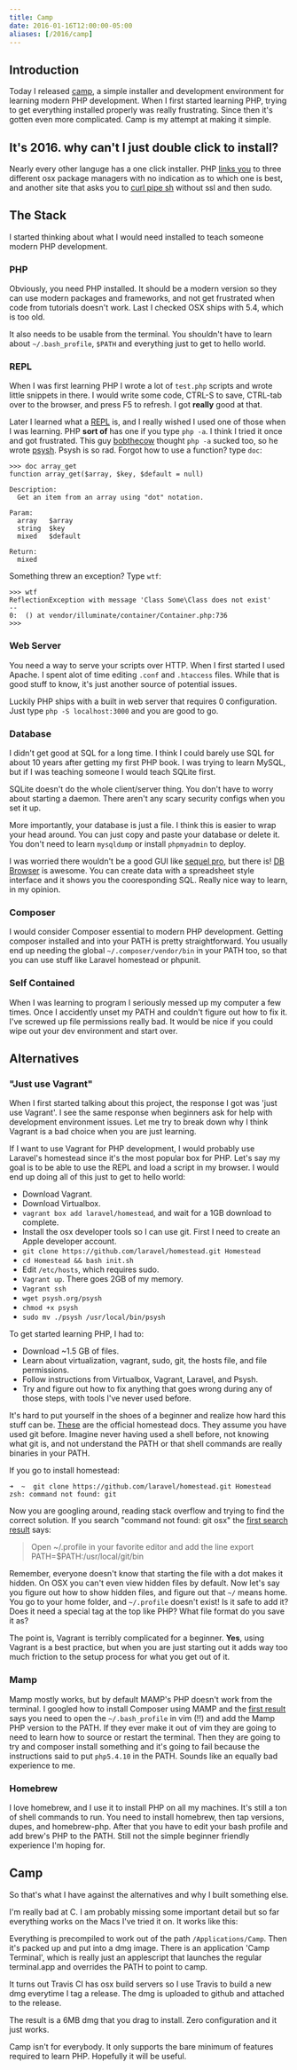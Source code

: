 ```yaml
---
title: Camp
date: 2016-01-16T12:00:00-05:00
aliases: [/2016/camp]
---
```


## Introduction

Today I released [camp](https://github.com/matthew-james/camp), a simple installer and development environment for learning modern PHP development.  When I first started learning PHP, trying to get everything installed properly was really frustrating.  Since then it's gotten even more complicated.  Camp is my attempt at making it simple.

## It's 2016. why can't I just double click to install?

Nearly every other languge has a one click installer.  PHP [links you](http://php.net/manual/en/install.macosx.packages.php) to three different osx package managers with no indication as to which one is best, and another site that asks you to [curl pipe sh](http://curlpipesh.tumblr.com/) without ssl and then sudo.

## The Stack

I started thinking about what I would need installed to teach someone modern PHP development.

### PHP

Obviously, you need PHP installed.  It should be a modern version so they can use modern packages and frameworks, and not get frustrated when code from tutorials doesn't work.  Last I checked OSX ships with 5.4, which is too old.

It also needs to be usable from the terminal.  You shouldn't have to learn about `~/.bash_profile`, `$PATH` and everything just to get to hello world.

### REPL

When I was first learning PHP I wrote a lot of `test.php` scripts and wrote little snippets in there.  I would write some code, CTRL-S to save, CTRL-tab over to the browser, and press F5 to refresh.  I got __really__ good at that.

Later I learned what a [REPL](https://en.wikipedia.org/wiki/Read%E2%80%93eval%E2%80%93print_loop) is, and I really wished I used one of those when I was learning.  PHP __sort of__ has one if you type `php -a`.  I think I tried it once and got frustrated.  This guy [bobthecow](https://github.com/bobthecow) thought `php -a` sucked too, so he wrote [psysh](http://psysh.org/).  Psysh is so rad.  Forgot how to use a function? type `doc`:

```
>>> doc array_get
function array_get($array, $key, $default = null)

Description:
  Get an item from an array using "dot" notation.

Param:
  array   $array
  string  $key
  mixed   $default

Return:
  mixed
```

Something threw an exception? Type `wtf`:

```
>>> wtf
ReflectionException with message 'Class Some\Class does not exist'
--
0:  () at vendor/illuminate/container/Container.php:736
>>>
```

### Web Server

You need a way to serve your scripts over HTTP.  When I first started I used Apache.  I spent alot of time editing `.conf` and `.htaccess` files.  While that is good stuff to know, it's just another source of potential issues.

Luckily PHP ships with a built in web server that requires 0 configuration.  Just type `php -S localhost:3000` and you are good to go.

### Database

I didn't get good at SQL for a long time.  I think I could barely use SQL for about 10 years after getting my first PHP book.  I was trying to learn MySQL, but if I was teaching someone I would teach SQLite first.

SQLite doesn't do the whole client/server thing.  You don't have to worry about starting a daemon.  There aren't any scary security configs when you set it up.

More importantly, your database is just a file.  I think this is easier to wrap your head around.  You can just copy and paste your database or delete it.  You don't need to learn `mysqldump` or install `phpmyadmin` to deploy.

I was worried there wouldn't be a good GUI like [sequel pro](http://www.sequelpro.com/), but there is!  [DB Browser](http://sqlitebrowser.org/) is awesome.  You can create data with a spreadsheet style interface and it shows you the cooresponding SQL.  Really nice way to learn, in my opinion.

### Composer

I would consider Composer essential to modern PHP development.  Getting composer installed and into your PATH is pretty straightforward.  You usually end up needing the global `~/.composer/vendor/bin` in your PATH too, so that you can use stuff like Laravel homestead or phpunit.

### Self Contained

When I was learning to program I seriously messed up my computer a few times.  Once I accidently unset my PATH and couldn't figure out how to fix it.  I've screwed up file permissions really bad.  It would be nice if you could wipe out your dev environment and start over.

## Alternatives

### "Just use Vagrant"

When I first started talking about this project, the response I got was 'just use Vagrant'.  I see the same response when beginners ask for help with development environment issues.  Let me try to break down why I think Vagrant is a bad choice when you are just learning.

If I want to use Vagrant for PHP development, I would probably use Laravel's homestead since it's the most popular box for PHP.  Let's say my goal is to be able to use the REPL and load a script in my browser.  I would end up doing all of this just to get to hello world:

- Download Vagrant.
- Download Virtualbox.
- `vagrant box add laravel/homestead`, and wait for a 1GB download to complete.
- Install the osx developer tools so I can use git.  First I need to create an Apple developer account.
- `git clone https://github.com/laravel/homestead.git Homestead`
- `cd Homestead && bash init.sh`
- Edit `/etc/hosts`, which requires sudo.
- `Vagrant up`.  There goes 2GB of my memory.
- `Vagrant ssh`
- `wget psysh.org/psysh`
- `chmod +x psysh`
- `sudo mv ./psysh /usr/local/bin/psysh`

To get started learning PHP, I had to:

- Download ~1.5 GB of files.
- Learn about virtualization, vagrant, sudo, git, the hosts file, and file permissions.
- Follow instructions from Virtualbox, Vagrant, Laravel, and Psysh.
- Try and figure out how to fix anything that goes wrong during any of those steps, with tools I've never used before.

It's hard to put yourself in the shoes of a beginner and realize how hard this stuff can be.  [These](https://laravel.com/docs/master/homestead) are the official homestead docs.  They assume you have used git before.  Imagine never having used a shell before, not knowing what git is, and not understand the PATH or that shell commands are really binaries in your PATH.

If you go to install homestead:

```
➜  ~  git clone https://github.com/laravel/homestead.git Homestead
zsh: command not found: git
```

Now you are googling around, reading stack overflow and trying to find the correct solution.  If you search "command not found: git osx" the [first search result](http://stackoverflow.com/questions/1835837/git-command-not-found-on-os-x-10-5) says:

> Open ~/.profile in your favorite editor and add the line
> export PATH=$PATH:/usr/local/git/bin

Remember, everyone doesn't know that starting the file with a dot makes it hidden.  On OSX you can't even view hidden files by default.  Now let's say you figure out how to show hidden files, and figure out that `~/` means home.  You go to your home folder, and `~/.profile` doesn't exist!  Is it safe to add it?  Does it need a special tag at the top like PHP?  What file format do you save it as?

The point is, Vagrant is terribly complicated for a beginner.  __Yes__, using Vagrant is a best practice, but when you are just starting out it adds way too much friction to the setup process for what you get out of it.

### Mamp

Mamp mostly works, but by default MAMP's PHP doesn't work from the terminal.  I googled how to install Composer using MAMP and the [first result](https://gist.github.com/irazasyed/5987693) says you need to open the `~/.bash_profile` in vim (!!) and add the Mamp PHP version to the PATH.  If they ever make it out of vim they are going to need to learn how to source or restart the terminal.  Then they are going to try and composer install something and it's going to fail because the instructions said to put `php5.4.10` in the PATH.  Sounds like an equally bad experience to me.

### Homebrew

I love homebrew, and I use it to install PHP on all my machines.  It's still a ton of shell commands to run.  You need to install homebrew, then tap versions, dupes, and homebrew-php.  After that you have to edit your bash profile and add brew's PHP to the PATH.  Still not the simple beginner friendly experience I'm hoping for.

## Camp

So that's what I have against the alternatives and why I built something else.

I'm really bad at C.  I am probably missing some important detail but so far everything works on the Macs I've tried it on.  It works like this:

Everything is precompiled to work out of the path `/Applications/Camp`.  Then it's packed up and put into a dmg image.  There is an application 'Camp Terminal', which is really just an applescript that launches the regular terminal.app and overrides the PATH to point to camp.

It turns out Travis CI has osx build servers so I use Travis to build a new dmg everytime I tag a release.  The dmg is uploaded to github and attached to the release.

The result is a 6MB dmg that you drag to install.  Zero configuration and it just works.

Camp isn't for everybody.  It only supports the bare minimum of features required to learn PHP.  Hopefully it will be useful.
